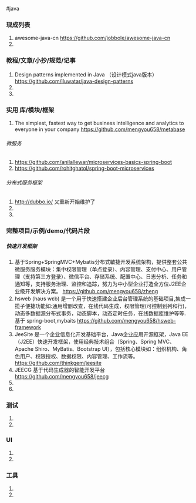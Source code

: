 #java
### 现成列表
1. awesome-java-cn
https://github.com/jobbole/awesome-java-cn
1. 
### 教程/文章/小抄/规范/记事
1. Design patterns implemented in Java （设计模式java版本）
https://github.com/iluwatar/java-design-patterns
1. 
1. 
### 实用 库/模块/框架
1. The simplest, fastest way to get business intelligence and analytics to everyone in your company
https://github.com/mengyou658/metabase

###### 微服务
1. https://github.com/anilallewar/microservices-basics-spring-boot 
1. https://github.com/rohitghatol/spring-boot-microservices 
###### 分布式服务框架
1. http://dubbo.io/ 又重新开始维护了
1. 
1. 
### 完整项目/示例/demo/代码片段
##### 快速开发框架
1. 基于Spring+SpringMVC+Mybatis分布式敏捷开发系统架构，提供整套公共微服务服务模块：集中权限管理（单点登录）、内容管理、支付中心、用户管理（支持第三方登录）、微信平台、存储系统、配置中心、日志分析、任务和通知等，支持服务治理、监控和追踪，努力为中小型企业打造全方位J2EE企业级开发解决方案。
https://github.com/mengyou658/zheng
1. hsweb (haʊs wɛb) 是一个用于快速搭建企业后台管理系统的基础项目,集成一揽子便捷功能如:通用增删改查，在线代码生成，权限管理(可控制到列和行)，动态多数据源分布式事务，动态脚本，动态定时任务，在线数据库维护等等. 基于 spring-boot,mybaits
https://github.com/mengyou658/hsweb-framework
1. JeeSite 是一个企业信息化开发基础平台，Java企业应用开源框架，Java EE（J2EE）快速开发框架，使用经典技术组合（Spring、Spring MVC、Apache Shiro、MyBatis、Bootstrap UI），包括核心模块如：组织机构、角色用户、权限授权、数据权限、内容管理、工作流等。 
https://github.com/thinkgem/jeesite
1. JEECG 基于代码生成器的智能开发平台
https://github.com/mengyou658/jeecg
1. 
1. 
### 测试
1. 
1. 
### UI
1. 
1. 
### 工具
1. 
1. 

